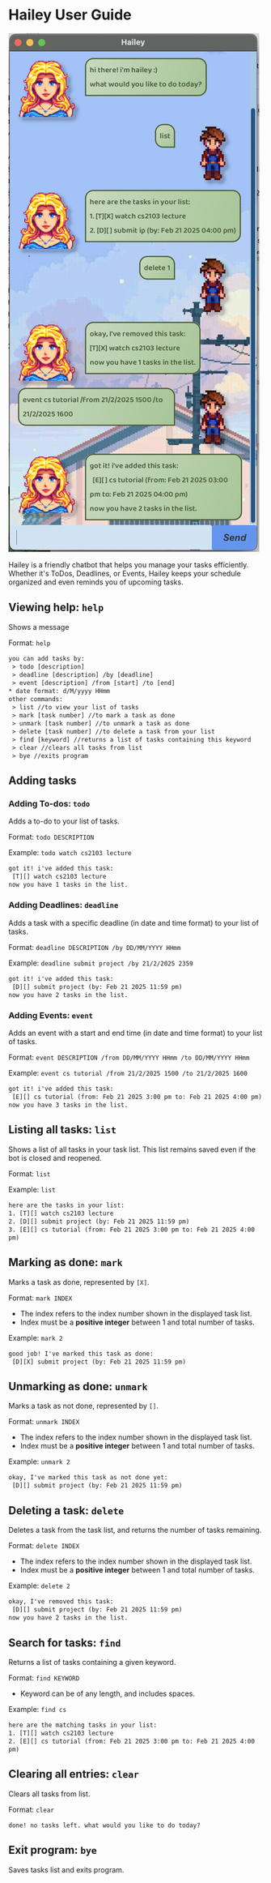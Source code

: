 # Hailey User Guide

![Hailey Bot Screenshot](ui.png)

Hailey is a friendly chatbot that helps you manage your tasks efficiently. 
Whether it's ToDos, Deadlines, or Events, Hailey keeps your schedule organized and even reminds you of upcoming tasks.

## Viewing help: `help`
Shows a message 

Format: `help`
```
you can add tasks by:
 > todo [description]
 > deadline [description] /by [deadline]
 > event [description] /from [start] /to [end]
* date format: d/M/yyyy HHmm
other commands:
 > list //to view your list of tasks
 > mark [task number] //to mark a task as done
 > unmark [task number] //to unmark a task as done
 > delete [task number] //to delete a task from your list
 > find [keyword] //returns a list of tasks containing this keyword
 > clear //clears all tasks from list
 > bye //exits program
```

## Adding tasks

### Adding To-dos: `todo`

Adds a to-do to your list of tasks. 

Format: `todo DESCRIPTION`

Example: `todo watch cs2103 lecture`

```
got it! i've added this task:
 [T][] watch cs2103 lecture
now you have 1 tasks in the list.
```
### Adding Deadlines: `deadline`

Adds a task with a specific deadline (in date and time format) to your list of tasks.

Format: `deadline DESCRIPTION /by DD/MM/YYYY HHmm`

Example: `deadline submit project /by 21/2/2025 2359`

```
got it! i've added this task:
 [D][] submit project (by: Feb 21 2025 11:59 pm)
now you have 2 tasks in the list.
```

### Adding Events: `event`

Adds an event with a start and end time (in date and time format) to your list of tasks.

Format: `event DESCRIPTION /from DD/MM/YYYY HHmm /to DD/MM/YYYY HHmm`

Example: `event cs tutorial /from 21/2/2025 1500 /to 21/2/2025 1600`

```
got it! i've added this task:
 [E][] cs tutorial (from: Feb 21 2025 3:00 pm to: Feb 21 2025 4:00 pm)
now you have 3 tasks in the list.
```

## Listing all tasks: `list`

Shows a list of all tasks in your task list. This list remains saved even if the bot is closed and reopened.

Format: `list`

Example: `list`
```
here are the tasks in your list:
1. [T][] watch cs2103 lecture
2. [D][] submit project (by: Feb 21 2025 11:59 pm)
3. [E][] cs tutorial (from: Feb 21 2025 3:00 pm to: Feb 21 2025 4:00 pm)
```

## Marking as done: `mark`

Marks a task as done, represented by `[X]`.

Format: `mark INDEX`

* The index refers to the index number shown in the displayed task list. 
* Index must be a **positive integer** between 1 and total number of tasks.

Example: `mark 2`
```
good job! I've marked this task as done:
 [D][X] submit project (by: Feb 21 2025 11:59 pm)
```

## Unmarking as done: `unmark`

Marks a task as not done, represented by `[]`.

Format: `unmark INDEX`

* The index refers to the index number shown in the displayed task list.
* Index must be a **positive integer** between 1 and total number of tasks.

Example: `unmark 2`
```
okay, I've marked this task as not done yet:
 [D][] submit project (by: Feb 21 2025 11:59 pm)
```
## Deleting a task: `delete`

Deletes a task from the task list, and returns the number of tasks remaining.

Format: `delete INDEX`

* The index refers to the index number shown in the displayed task list.
* Index must be a **positive integer** between 1 and total number of tasks.

Example: `delete 2`
```
okay, I've removed this task:
 [D][] submit project (by: Feb 21 2025 11:59 pm)
now you have 2 tasks in the list.
```

## Search for tasks: `find`

Returns a list of tasks containing a given keyword.

Format: `find KEYWORD`

* Keyword can be of any length, and includes spaces.

Example: `find cs`
```
here are the matching tasks in your list:
1. [T][] watch cs2103 lecture
2. [E][] cs tutorial (from: Feb 21 2025 3:00 pm to: Feb 21 2025 4:00 pm)
```

## Clearing all entries: `clear`

Clears all tasks from list. 

Format: `clear`
```
done! no tasks left. what would you like to do today?
```
## Exit program: `bye`

Saves tasks list and exits program.